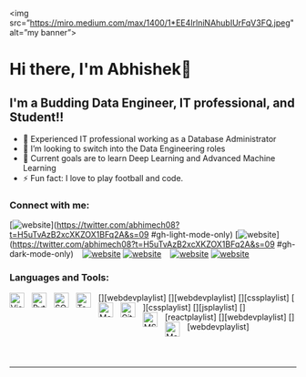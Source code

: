 <img src=”https://miro.medium.com/max/1400/1*EE4IrlniNAhubIUrFqV3FQ.jpeg" alt=”my banner”>

# Hi there, I'm Abhishek👋 

## I'm a Budding Data Engineer, IT professional, and Student!!

- 🌱 Experienced IT professional working as a Database Administrator
- 👯 I’m looking to switch into the Data Engineering roles
- 🥅 Current goals are to learn Deep Learning and Advanced Machine Learning
- ⚡ Fun fact: I love to play football and code.

### Connect with me:

[![website](./img/twitter-light.svg)](https://twitter.com/abhimech08?t=H5uTvAzB2xcXKZOX1BFq2A&s=09
#gh-light-mode-only)
[![website](./img/twitter-dark.svg)](https://twitter.com/abhimech08?t=H5uTvAzB2xcXKZOX1BFq2A&s=09
#gh-dark-mode-only)
&nbsp;&nbsp;
[![website](./img/linkedin-light.svg)](https://www.linkedin.com/in/abhishek-verma-610286186#gh-light-mode-only)
[![website](./img/linkedin-dark.svg)](https://www.linkedin.com/in/abhishek-verma-610286186#gh-dark-mode-only)
&nbsp;&nbsp;
[![website](./img/instagram-light.svg)](https://www.instagram.com/abhimech8/#gh-light-mode-only)
[![website](./img/instagram-dark.svg)](https://www.instagram.com/abhimech8/#gh-dark-mode-only)

### Languages and Tools:

[<img align="left" alt="Visual Studio Code" width="26px" src="https://cdn.jsdelivr.net/gh/devicons/devicon/icons/vscode/vscode-original.svg" style="padding-right:10px;" />][webdevplaylist]
[<img align="left" alt="Python" width="26px" src="https://cdn.jsdelivr.net/gh/devicons/devicon/icons/html5/html5-original.svg" style="padding-right:10px;" />][webdevplaylist]
[<img align="left" alt="SQL" width="26px" src="https://cdn.jsdelivr.net/gh/devicons/devicon/icons/css3/css3-original.svg" style="padding-right:10px;" />][cssplaylist]
[<img align="left" alt="Tableau" width="26px" src="https://cdn.jsdelivr.net/gh/devicons/devicon/icons/sass/sass-original.svg" style="padding-right:10px;" />][cssplaylist]
[<img align="left" alt="MongoDB" width="26px" src="https://cdn.jsdelivr.net/gh/devicons/devicon/icons/javascript/javascript-original.svg" style="padding-right:10px;" />][jsplaylist]
[<img align="left" alt="Git" width="26px" src="https://cdn.jsdelivr.net/gh/devicons/devicon/icons/react/react-original.svg" style="padding-right:10px;" />][reactplaylist]
[<img align="left" alt="MS-Excel" width="26px" src="https://cdn.jsdelivr.net/gh/devicons/devicon/icons/gatsby/gatsby-original.svg" style="padding-right:10px;" />][webdevplaylist]
[<img align="left" alt="Machine Learning" width="26px" src="https://cdn.jsdelivr.net/gh/devicons/devicon/icons/graphql/graphql-plain.svg" style="padding-right:10px;" />][webdevplaylist]

<br />
<br />

---



